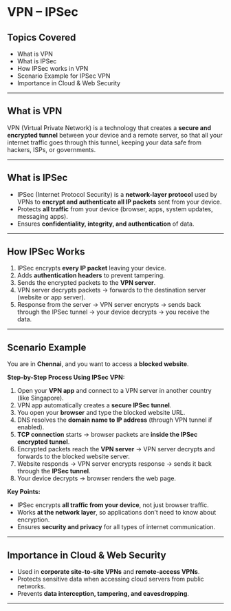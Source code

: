 # VPN – IPSec

## Topics Covered
- What is VPN
- What is IPSec
- How IPSec works in VPN
- Scenario Example for IPSec VPN
- Importance in Cloud & Web Security

---

## What is VPN
VPN (Virtual Private Network) is a technology that creates a **secure and encrypted tunnel** between your device and a remote server, so that all your internet traffic goes through this tunnel, keeping your data safe from hackers, ISPs, or governments.

---

## What is IPSec
- IPSec (Internet Protocol Security) is a **network-layer protocol** used by VPNs to **encrypt and authenticate all IP packets** sent from your device.
- Protects **all traffic** from your device (browser, apps, system updates, messaging apps).
- Ensures **confidentiality, integrity, and authentication** of data.

---

## How IPSec Works
1. IPSec encrypts **every IP packet** leaving your device.
2. Adds **authentication headers** to prevent tampering.
3. Sends the encrypted packets to the **VPN server**.
4. VPN server decrypts packets → forwards to the destination server (website or app server).
5. Response from the server → VPN server encrypts → sends back through the IPSec tunnel → your device decrypts → you receive the data.

---

## Scenario Example
You are in **Chennai**, and you want to access a **blocked website**.  

**Step-by-Step Process Using IPSec VPN:**
1. Open your **VPN app** and connect to a VPN server in another country (like Singapore).
2. VPN app automatically creates a **secure IPSec tunnel**.
3. You open your **browser** and type the blocked website URL.
4. DNS resolves the **domain name to IP address** (through VPN tunnel if enabled).
5. **TCP connection** starts → browser packets are **inside the IPSec encrypted tunnel**.
6. Encrypted packets reach the **VPN server** → VPN server decrypts and forwards to the blocked website server.
7. Website responds → VPN server encrypts response → sends it back through the **IPSec tunnel**.
8. Your device decrypts → browser renders the web page.  

**Key Points:**
- IPSec encrypts **all traffic from your device**, not just browser traffic.
- Works **at the network layer**, so applications don’t need to know about encryption.
- Ensures **security and privacy** for all types of internet communication.

---

## Importance in Cloud & Web Security
- Used in **corporate site-to-site VPNs** and **remote-access VPNs**.
- Protects sensitive data when accessing cloud servers from public networks.
- Prevents **data interception, tampering, and eavesdropping**.

---

